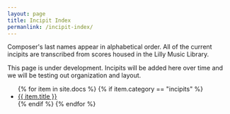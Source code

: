 ```yaml
---
layout: page
title: Incipit Index
permanlink: /incipit-index/
---
```


<div class="toc">
  <p>Composer's last names appear in alphabetical order. All of the current incipits are transcribed from scores housed in the Lilly Music Library.</p>
  <p>This page is under development. Incipits will be added here over time and we will be testing out organization and layout.</p>

<ul>
    {% for item in site.docs %}
      {% if item.category == "incipits" %}
        <li><a href="{{ site.baseurl }}{{ item.url }}">
        {{ item.title }}
              </a>
    </li>
      {% endif %}
    {% endfor %}
</ul>
</div>
